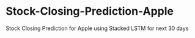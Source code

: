 # Stock-Closing-Prediction-Apple
Stock Closing Prediction for Apple using Stacked LSTM for next 30 days
